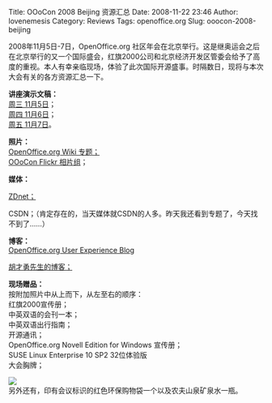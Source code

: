 Title: OOoCon 2008 Beijing 资源汇总
Date: 2008-11-22 23:46
Author: lovenemesis
Category: Reviews
Tags: openoffice.org
Slug: ooocon-2008-beijing

2008年11月5日-7日，OpenOffice.org
社区年会在北京举行。这是继奥运会之后在北京举行的又一个国际盛会，红旗2000公司和北京经济开发区管委会给予了高度的重视。本人有幸亲临现场，体验了此次国际开源盛事。时隔数日，现将与本次大会有关的各方资源汇总一下。  

**讲座演示文稿：**  
[周三
11月5日](http://marketing.openoffice.org/ooocon2008/programme/wednesday.html)；  
[周四
11月6日](http://marketing.openoffice.org/ooocon2008/programme/thursday.html)；  
[周五
11月7日](http://marketing.openoffice.org/ooocon2008/programme/friday.html)。

**照片：**  
[OpenOffice.org Wiki
专题；](http://wiki.services.openoffice.org/wiki/Media_about_the_OOoCon_2008#Photos)  
[OOoCon Flickr 相片组](http://www.flickr.com/groups/ooocon/)；

**媒体：**  

[ZDnet；](http://www.zdnetasia.com/blogs/opensource/0,3800011233,63007262,00.htm)  

CSDN；（肯定存在的，当天媒体就CSDN的人多。昨天我还看到专题了，今天找不到了……）

**博客：**  
[OpenOffice.org User Experience
Blog](http://uxopenofficeorg.blogspot.com/search/label/OOoCon?max-results=20)  

[胡才勇先生的博客；](http://www.lupaworld.com/161446/viewspace-118520.html)

**现场赠品：**  
按附加照片中从上而下，从左至右的顺序：  
红旗2000宣传册；  
中英双语的会刊一本；  
中英双语出行指南；  
开源通讯；  
OpenOffice.org Novell Edition for Windows 宣传册；  
SUSE Linux Enterprise 10 SP2 32位体验版  
大会胸牌；  

[![](http://i.linuxtoy.org/images/2008/11/ooocon2008gifts-300x225.png)](http://i.linuxtoy.org/images/2008/11/ooocon2008gifts.png)  
另外还有，印有会议标识的红色环保购物袋一个以及农夫山泉矿泉水一瓶。
